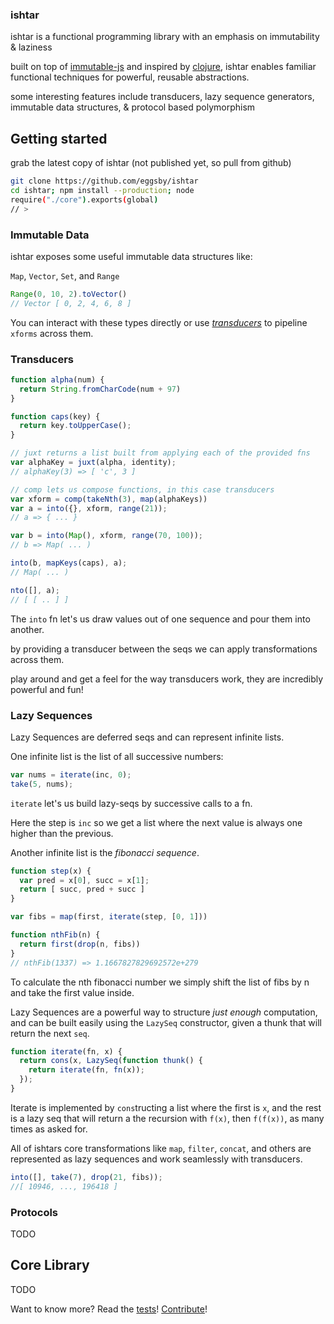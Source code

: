 ### ishtar

ishtar is a functional programming library with an emphasis on immutability & laziness

built on top of [immutable-js](https://github.com/facebook/immutable-js) and inspired by [clojure](http://clojure.org/), ishtar enables familiar functional techniques for powerful, reusable abstractions.

some interesting features include transducers, lazy sequence generators, immutable data structures, & protocol based polymorphism

## Getting started

grab the latest copy of ishtar (not published yet, so pull from github)

~~~sh
git clone https://github.com/eggsby/ishtar
cd ishtar; npm install --production; node
require("./core").exports(global)
// >
~~~

### Immutable Data

ishtar exposes some useful immutable data structures like:

`Map`, `Vector`, `Set`, and `Range`

~~~js
Range(0, 10, 2).toVector()
// Vector [ 0, 2, 4, 6, 8 ]
~~~

You can interact with these types directly or use [*transducers*](http://blog.cognitect.com/blog/2014/8/6/transducers-are-coming) to pipeline `xforms` across them.

### Transducers

~~~js
function alpha(num) {
  return String.fromCharCode(num + 97)
}

function caps(key) {
  return key.toUpperCase();
}

// juxt returns a list built from applying each of the provided fns
var alphaKey = juxt(alpha, identity);
// alphaKey(3) => [ 'c', 3 ]

// comp lets us compose functions, in this case transducers
var xform = comp(takeNth(3), map(alphaKeys))
var a = into({}, xform, range(21));
// a => { ... }

var b = into(Map(), xform, range(70, 100));
// b => Map( ... )

into(b, mapKeys(caps), a);
// Map( ... )

nto([], a);
// [ [ .. ] ]
~~~ 


The `into` fn let's us draw values out of one sequence and pour them into another.

by providing a transducer between the seqs we can apply transformations across them.

play around and get a feel for the way transducers work, they are incredibly powerful and fun!

### Lazy Sequences

Lazy Sequences are deferred seqs and can represent infinite lists. 

One infinite list is the list of all successive numbers:

~~~js
var nums = iterate(inc, 0);
take(5, nums);
~~~

`iterate` let's us build lazy-seqs by successive calls to a fn. 

Here the step is `inc` so we get a list where the next value is always one higher than the previous.

Another infinite list is the *fibonacci sequence*.

~~~js
function step(x) {
  var pred = x[0], succ = x[1];
  return [ succ, pred + succ ]
}

var fibs = map(first, iterate(step, [0, 1]))

function nthFib(n) {
  return first(drop(n, fibs))
}
// nthFib(1337) => 1.1667827829692572e+279
~~~

To calculate the nth fibonacci number we simply shift the list of fibs by n and take the first value inside. 

Lazy Sequences are a powerful way to structure *just enough* computation, and can be built easily using the `LazySeq` constructor, given a thunk that will return the next `seq`.

~~~js
function iterate(fn, x) {
  return cons(x, LazySeq(function thunk() {
    return iterate(fn, fn(x));
  });
}
~~~

Iterate is implemented by `cons`tructing a list where the first is `x`, and the rest is a lazy seq that will return a the recursion with `f(x)`, then `f(f(x))`, as many times as asked for.

All of ishtars core transformations like `map`, `filter`, `concat`, and others are represented as lazy sequences and work seamlessly with transducers.

~~~js
into([], take(7), drop(21, fibs));
//[ 10946, ..., 196418 ]
~~~

### Protocols

TODO

## Core Library

TODO

Want to know more? Read the [tests](https://github.com/eggsby/ishtar/blob/master/test/core_test.js)! [Contribute](https://github.com/eggsby/ishtar/pulse/weekly)!
